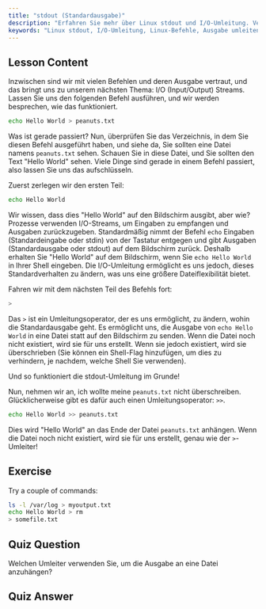 ```yaml
---
title: "stdout (Standardausgabe)"
description: "Erfahren Sie mehr über Linux stdout und I/O-Umleitung. Verstehen Sie, wie Sie die Befehlsausgabe mit den Operatoren > und >> in Dateien umleiten. Beginnen Sie Ihre Linux-Reise noch heute!"
keywords: "Linux stdout, I/O-Umleitung, Linux-Befehle, Ausgabe umleiten, Linux-Tutorial, Linux für Anfänger, Linux-Anleitung, Shell-Skripting"
---
```


## Lesson Content

Inzwischen sind wir mit vielen Befehlen und deren Ausgabe vertraut, und das bringt uns zu unserem nächsten Thema: I/O (Input/Output) Streams. Lassen Sie uns den folgenden Befehl ausführen, und wir werden besprechen, wie das funktioniert.

```bash
echo Hello World > peanuts.txt
```

Was ist gerade passiert? Nun, überprüfen Sie das Verzeichnis, in dem Sie diesen Befehl ausgeführt haben, und siehe da, Sie sollten eine Datei namens `peanuts.txt` sehen. Schauen Sie in diese Datei, und Sie sollten den Text "Hello World" sehen. Viele Dinge sind gerade in einem Befehl passiert, also lassen Sie uns das aufschlüsseln.

Zuerst zerlegen wir den ersten Teil:

```bash
echo Hello World
```

Wir wissen, dass dies "Hello World" auf den Bildschirm ausgibt, aber wie? Prozesse verwenden I/O-Streams, um Eingaben zu empfangen und Ausgaben zurückzugeben. Standardmäßig nimmt der Befehl `echo` Eingaben (Standardeingabe oder stdin) von der Tastatur entgegen und gibt Ausgaben (Standardausgabe oder stdout) auf dem Bildschirm zurück. Deshalb erhalten Sie "Hello World" auf dem Bildschirm, wenn Sie `echo Hello World` in Ihrer Shell eingeben. Die I/O-Umleitung ermöglicht es uns jedoch, dieses Standardverhalten zu ändern, was uns eine größere Dateiflexibilität bietet.

Fahren wir mit dem nächsten Teil des Befehls fort:

```bash
>
```

Das `>` ist ein Umleitungsoperator, der es uns ermöglicht, zu ändern, wohin die Standardausgabe geht. Es ermöglicht uns, die Ausgabe von `echo Hello World` in eine Datei statt auf den Bildschirm zu senden. Wenn die Datei noch nicht existiert, wird sie für uns erstellt. Wenn sie jedoch existiert, wird sie überschrieben (Sie können ein Shell-Flag hinzufügen, um dies zu verhindern, je nachdem, welche Shell Sie verwenden).

Und so funktioniert die stdout-Umleitung im Grunde!

Nun, nehmen wir an, ich wollte meine `peanuts.txt` nicht überschreiben. Glücklicherweise gibt es dafür auch einen Umleitungsoperator: `>>`.

```bash
echo Hello World >> peanuts.txt
```

Dies wird "Hello World" an das Ende der Datei `peanuts.txt` anhängen. Wenn die Datei noch nicht existiert, wird sie für uns erstellt, genau wie der `>`-Umleiter!

## Exercise

Try a couple of commands:

```bash
ls -l /var/log > myoutput.txt
echo Hello World > rm
> somefile.txt
```

## Quiz Question

Welchen Umleiter verwenden Sie, um die Ausgabe an eine Datei anzuhängen?

## Quiz Answer

> >

